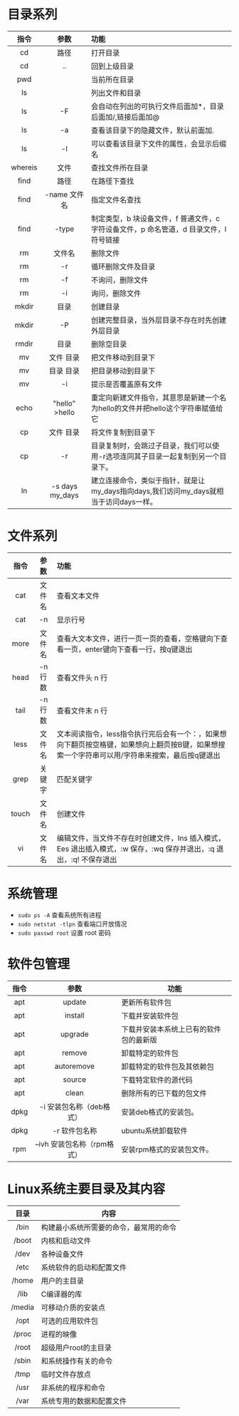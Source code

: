 # 目录系列
指令|参数|功能
:--:|:--:|:--
cd|路径|打开目录
cd|..|回到上级目录
pwd||当前所在目录
ls||列出文件和目录
ls|-F|会自动在列出的可执行文件后面加*，目录后面加/,链接后面加@
ls|-a|查看该目录下的隐藏文件，默认前面加.
ls|-l|可以查看该目录下文件的属性，会显示后缀名
whereis|文件|查找文件所在目录
find|路径|在路径下查找
find|-name 文件名|指定文件名查找
find|-type|制定类型，b 块设备文件，f 普通文件，c  字符设备文件，p 命名管道，d  目录文件，l符号链接
rm|文件名|删除文件
rm|-r|循环删除文件及目录
rm|-f|不询问，删除文件
rm|-i|询问，删除文件
mkdir|目录|创建目录
mkdir|-P|创建完整目录，当外层目录不存在时先创建外层目录
rmdir|目录|删除空目录
mv|文件 目录|把文件移动到目录下
mv|目录 目录|把目录移动到目录下
mv|-i|提示是否覆盖原有文件
echo|"hello" >hello|重定向新建文件指令，其意思是新建一个名为hello的文件并把hello这个字符串赋值给它
cp|文件 目录|将文件复制到目录下
cp|-r|目录复制时，会跳过子目录，我们可以使用-r选项连同其子目录一起复制到另一个目录下。
ln| -s  days my_days|建立连接命令，类似于指针，就是让my_days指向days,我们访问my_days就相当于访问days一样。
# 文件系列
指令|参数|功能
:--:|:--:|:--
cat|文件名|查看文本文件
cat|-n|显示行号
more|文件名|查看大文本文件，进行一页一页的查看，空格键向下查看一页，enter键向下查看一行，按q键退出
head|-n 行数|查看文件头 n 行
tail|-n 行数|查看文件末 n 行
less|文件名|文本阅读指令，less指令执行完后会有一个：，如果想向下翻页按空格键，如果想向上翻页按B键，如果想搜索一个字符串可以用/字符串来搜索，最后按q键退出
grep|关键字|匹配关键字
touch|文件名|创建文件
vi|文件名|编辑文件，当文件不存在时创建文件，Ins 插入模式，Ees 退出插入模式，:w 保存，:wq 保存并退出，:q 退出，:q! 不保存退出
# 系统管理
- `sudo ps -A` 查看系统所有进程
- `sudo netstat -tlpn` 查看端口开放情况
- `sudo passwd root` 设置 root 密码

# 软件包管理
指令|参数|功能
:--:|:--:|--
apt|update|更新所有软件包
apt|install|下载并安装软件包
apt|upgrade|下载并安装本系统上已有的软件包的最新版
apt|remove|卸载特定的软件包
apt|autoremove|卸载特定的软件包及其依赖包
apt|source|下载特定软件的源代码
apt|clean|删除所有的已下载的包文件
dpkg| -i 安装包名称（deb格式）|安装deb格式的安装包。
dpkg|-r 软件包名称|ubuntu系统卸载软件
rpm|–ivh 安装包名称（rpm格式）|安装rpm格式的安装包文件。
# Linux系统主要目录及其内容
目录|内容
:--:|--
/bin|构建最小系统所需要的命令，最常用的命令
/boot|内核和启动文件
/dev|各种设备文件
/etc|系统软件的启动和配置文件
/home|用户的主目录
/lib|C编译器的库
/media|可移动介质的安装点
/opt|可选的应用软件包
/proc|进程的映像
/root|超级用户root的主目录
/sbin|和系统操作有关的命令
/tmp|临时文件存放点
/usr|非系统的程序和命令
/var|系统专用的数据和配置文件



